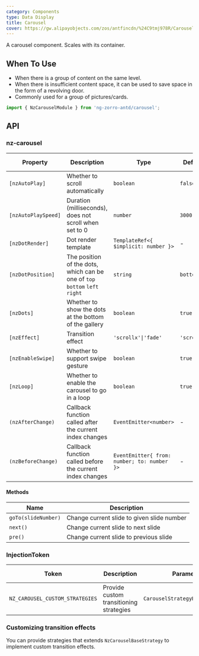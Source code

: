 ```yaml
---
category: Components
type: Data Display
title: Carousel
cover: https://gw.alipayobjects.com/zos/antfincdn/%24C9tmj978R/Carousel.svg
---
```


A carousel component. Scales with its container.

## When To Use

- When there is a group of content on the same level.
- When there is insufficient content space, it can be used to save space in the form of a revolving door.
- Commonly used for a group of pictures/cards.

```ts
import { NzCarouselModule } from 'ng-zorro-antd/carousel';
```

## API

### nz-carousel

| Property            | Description                                                                 | Type                                        | Default     | Global Config |
| ------------------- | --------------------------------------------------------------------------- | ------------------------------------------- | ----------- | ------------- |
| `[nzAutoPlay]`      | Whether to scroll automatically                                             | `boolean`                                   | `false`     | ✅             |
| `[nzAutoPlaySpeed]` | Duration (milliseconds), does not scroll when set to 0                      | `number`                                    | `3000`      | ✅             |
| `[nzDotRender]`     | Dot render template                                                         | `TemplateRef<{ $implicit: number }>`        | -           |
| `[nzDotPosition]`   | The position of the dots, which can be one of `top` `bottom` `left` `right` | `string`                                    | `bottom`    | ✅             |
| `[nzDots]`          | Whether to show the dots at the bottom of the gallery                       | `boolean`                                   | `true`      | ✅             |
| `[nzEffect]`        | Transition effect                                                           | `'scrollx'\|'fade'`                         | `'scrollx'` | ✅             |
| `[nzEnableSwipe]`   | Whether to support swipe gesture                                            | `boolean`                                   | `true`      | ✅             |
| `[nzLoop]`          | Whether to enable the carousel to go in a loop                              | `boolean`                                   | `true`      | ✅             |
| `(nzAfterChange)`   | Callback function called after the current index changes                    | `EventEmitter<number>`                      | -           |
| `(nzBeforeChange)`  | Callback function called before the current index changes                   | `EventEmitter{ from: number; to: number }>` | -           |

#### Methods

| Name                | Description                                |
| ------------------- | ------------------------------------------ |
| `goTo(slideNumber)` | Change current slide to given slide number |
| `next()`            | Change current slide to next slide         |
| `pre()`             | Change current slide to previous slide     |

### InjectionToken

| Token                           | Description                             | Parameters                       | Default Value |
| ------------------------------- | --------------------------------------- | -------------------------------- | ------------- |
| `NZ_CAROUSEL_CUSTOM_STRATEGIES` | Provide custom transitioning strategies | `CarouselStrategyRegistryItem[]` | -             |

### Customizing transition effects

You can provide strategies that extends `NzCarouselBaseStrategy` to implement custom transition effects.
